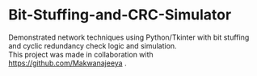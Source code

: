 # Bit-Stuffing-and-CRC-Simulator
Demonstrated network techniques using Python/Tkinter with bit stuffing and cyclic redundancy check logic and simulation.<br>
This project was made in collaboration with https://github.com/Makwanajeeya .
